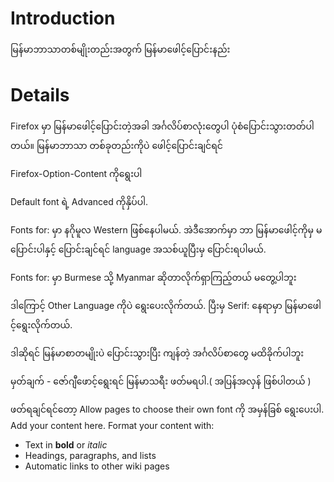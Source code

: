 # Introduction #

မြန်မာဘာသာတစ်မျိုးတည်းအတွက် မြန်မာဖေါင့်ပြောင်းနည်း


# Details #
Firefox မှာ မြန်မာဖေါင့်ပြောင်းတဲ့အခါ အင်္ဂလိပ်စာလုံးတွေပါ ပုံစံပြောင်းသွားတတ်ပါတယ်။ မြန်မာဘာသာ တစ်ခုတည်းကိုပဲ ဖေါင့်ပြောင်းချင်ရင်

Firefox-Option-Content ကိုရွေးပါ

Default font ရဲ့ Advanced ကိုနှိပ်ပါ.

Fonts for: မှာ နဂိုမူလ Western ဖြစ်နေပါမယ်. အဲဒီအောက်မှာ ဘာ မြန်မာဖေါင့်ကိုမှ မပြောင်းပါနှင့် ပြောင်းချင်ရင် language အသစ်ယူပြီးမှ ပြောင်းရပါမယ်.

Fonts for: မှာ Burmese သို့ Myanmar ဆိုတာလိုက်ရှာကြည့်တယ် မတွေ့ပါဘူး

ဒါကြောင့် Other Language ကိုပဲ ရွေးပေးလိုက်တယ်. ပြီးမှ Serif: နေရာမှာ မြန်မာဖေါင့်ရွေးလိုက်တယ်.

ဒါဆိုရင် မြန်မာစာတမျိုးပဲ ပြောင်းသွားပြီး ကျန်တဲ့ အင်္ဂလိပ်စာတွေ မထိခိုက်ပါဘူး


မှတ်ချက် - ဇော်ဂျီဖောင့်ရွေးရင် မြန်မာသရီး ဖတ်မရပါ.( အပြန်အလှန် ဖြစ်ပါတယ် )

ဖတ်ရချင်ရင်တော့ Allow pages to choose their own font ကို အမှန်ခြစ် ရွေးပေးပါ.
Add your content here.  Format your content with:
  * Text in **bold** or _italic_
  * Headings, paragraphs, and lists
  * Automatic links to other wiki pages
